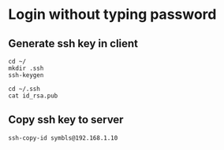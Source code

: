 # Login without typing password

## Generate ssh key in client



    cd ~/
    mkdir .ssh
    ssh-keygen
    
    cd ~/.ssh
    cat id_rsa.pub

## Copy ssh key to server

    ssh-copy-id symbls@192.168.1.10